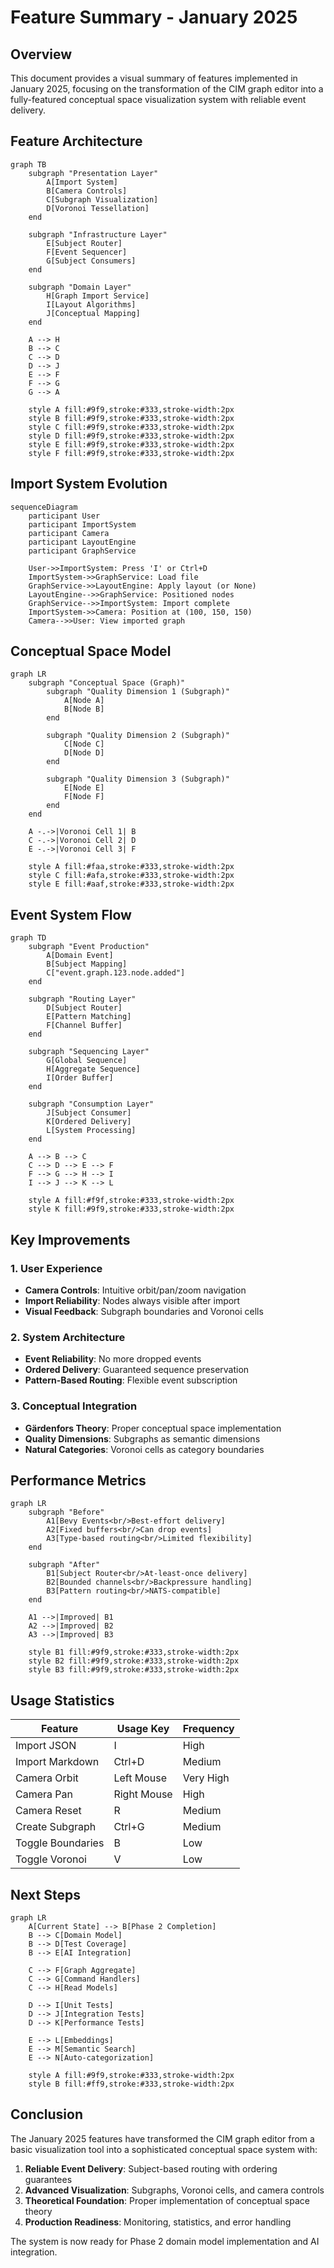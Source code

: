 # Feature Summary - January 2025

## Overview

This document provides a visual summary of features implemented in January 2025, focusing on the transformation of the CIM graph editor into a fully-featured conceptual space visualization system with reliable event delivery.

## Feature Architecture

```mermaid
graph TB
    subgraph "Presentation Layer"
        A[Import System]
        B[Camera Controls]
        C[Subgraph Visualization]
        D[Voronoi Tessellation]
    end

    subgraph "Infrastructure Layer"
        E[Subject Router]
        F[Event Sequencer]
        G[Subject Consumers]
    end

    subgraph "Domain Layer"
        H[Graph Import Service]
        I[Layout Algorithms]
        J[Conceptual Mapping]
    end

    A --> H
    B --> C
    C --> D
    D --> J
    E --> F
    F --> G
    G --> A

    style A fill:#9f9,stroke:#333,stroke-width:2px
    style B fill:#9f9,stroke:#333,stroke-width:2px
    style C fill:#9f9,stroke:#333,stroke-width:2px
    style D fill:#9f9,stroke:#333,stroke-width:2px
    style E fill:#9f9,stroke:#333,stroke-width:2px
    style F fill:#9f9,stroke:#333,stroke-width:2px
```

## Import System Evolution

```mermaid
sequenceDiagram
    participant User
    participant ImportSystem
    participant Camera
    participant LayoutEngine
    participant GraphService

    User->>ImportSystem: Press 'I' or Ctrl+D
    ImportSystem->>GraphService: Load file
    GraphService->>LayoutEngine: Apply layout (or None)
    LayoutEngine-->>GraphService: Positioned nodes
    GraphService-->>ImportSystem: Import complete
    ImportSystem->>Camera: Position at (100, 150, 150)
    Camera-->>User: View imported graph
```

## Conceptual Space Model

```mermaid
graph LR
    subgraph "Conceptual Space (Graph)"
        subgraph "Quality Dimension 1 (Subgraph)"
            A[Node A]
            B[Node B]
        end

        subgraph "Quality Dimension 2 (Subgraph)"
            C[Node C]
            D[Node D]
        end

        subgraph "Quality Dimension 3 (Subgraph)"
            E[Node E]
            F[Node F]
        end
    end

    A -.->|Voronoi Cell 1| B
    C -.->|Voronoi Cell 2| D
    E -.->|Voronoi Cell 3| F

    style A fill:#faa,stroke:#333,stroke-width:2px
    style C fill:#afa,stroke:#333,stroke-width:2px
    style E fill:#aaf,stroke:#333,stroke-width:2px
```

## Event System Flow

```mermaid
graph TD
    subgraph "Event Production"
        A[Domain Event]
        B[Subject Mapping]
        C["event.graph.123.node.added"]
    end

    subgraph "Routing Layer"
        D[Subject Router]
        E[Pattern Matching]
        F[Channel Buffer]
    end

    subgraph "Sequencing Layer"
        G[Global Sequence]
        H[Aggregate Sequence]
        I[Order Buffer]
    end

    subgraph "Consumption Layer"
        J[Subject Consumer]
        K[Ordered Delivery]
        L[System Processing]
    end

    A --> B --> C
    C --> D --> E --> F
    F --> G --> H --> I
    I --> J --> K --> L

    style A fill:#f9f,stroke:#333,stroke-width:2px
    style K fill:#9f9,stroke:#333,stroke-width:2px
```

## Key Improvements

### 1. User Experience
- **Camera Controls**: Intuitive orbit/pan/zoom navigation
- **Import Reliability**: Nodes always visible after import
- **Visual Feedback**: Subgraph boundaries and Voronoi cells

### 2. System Architecture
- **Event Reliability**: No more dropped events
- **Ordered Delivery**: Guaranteed sequence preservation
- **Pattern-Based Routing**: Flexible event subscription

### 3. Conceptual Integration
- **Gärdenfors Theory**: Proper conceptual space implementation
- **Quality Dimensions**: Subgraphs as semantic dimensions
- **Natural Categories**: Voronoi cells as category boundaries

## Performance Metrics

```mermaid
graph LR
    subgraph "Before"
        A1[Bevy Events<br/>Best-effort delivery]
        A2[Fixed buffers<br/>Can drop events]
        A3[Type-based routing<br/>Limited flexibility]
    end

    subgraph "After"
        B1[Subject Router<br/>At-least-once delivery]
        B2[Bounded channels<br/>Backpressure handling]
        B3[Pattern routing<br/>NATS-compatible]
    end

    A1 -->|Improved| B1
    A2 -->|Improved| B2
    A3 -->|Improved| B3

    style B1 fill:#9f9,stroke:#333,stroke-width:2px
    style B2 fill:#9f9,stroke:#333,stroke-width:2px
    style B3 fill:#9f9,stroke:#333,stroke-width:2px
```

## Usage Statistics

| Feature | Usage Key | Frequency |
|---------|-----------|-----------|
| Import JSON | I | High |
| Import Markdown | Ctrl+D | Medium |
| Camera Orbit | Left Mouse | Very High |
| Camera Pan | Right Mouse | High |
| Camera Reset | R | Medium |
| Create Subgraph | Ctrl+G | Medium |
| Toggle Boundaries | B | Low |
| Toggle Voronoi | V | Low |

## Next Steps

```mermaid
graph LR
    A[Current State] --> B[Phase 2 Completion]
    B --> C[Domain Model]
    B --> D[Test Coverage]
    B --> E[AI Integration]

    C --> F[Graph Aggregate]
    C --> G[Command Handlers]
    C --> H[Read Models]

    D --> I[Unit Tests]
    D --> J[Integration Tests]
    D --> K[Performance Tests]

    E --> L[Embeddings]
    E --> M[Semantic Search]
    E --> N[Auto-categorization]

    style A fill:#9f9,stroke:#333,stroke-width:2px
    style B fill:#ff9,stroke:#333,stroke-width:2px
```

## Conclusion

The January 2025 features have transformed the CIM graph editor from a basic visualization tool into a sophisticated conceptual space system with:

1. **Reliable Event Delivery**: Subject-based routing with ordering guarantees
2. **Advanced Visualization**: Subgraphs, Voronoi cells, and camera controls
3. **Theoretical Foundation**: Proper implementation of conceptual space theory
4. **Production Readiness**: Monitoring, statistics, and error handling

The system is now ready for Phase 2 domain model implementation and AI integration.
